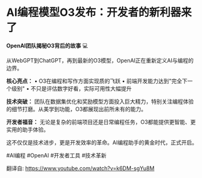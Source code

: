 # AI编程模型O3发布：开发者的新利器来了

**OpenAI团队揭秘O3背后的故事** 💻

从WebGPT到ChatGPT，再到最新的O3模型，OpenAI正在重新定义AI与编程的边界。

**核心亮点：**
• O3在编程和写作方面实现质的飞跃
• 前端开发能力达到"完全下一个级别"
• 不只是评估数字好看，实际可用性大幅提升

**技术突破：**
团队在数据集优化和奖励模型方面投入巨大精力，特别关注编程体验的细节打磨。从美学到功能，O3都展现出前所未有的能力。

**开发者福音：**
无论是复杂的前端项目还是日常编程任务，O3都能提供更智能、更实用的助手体验。

这不仅仅是技术进步，更是开发效率的革命。AI编程助手的黄金时代，正式开启。

#AI编程 #OpenAI #开发者工具 #技术革新

翻译自: https://www.youtube.com/watch?v=k6DM-sgYu8M
